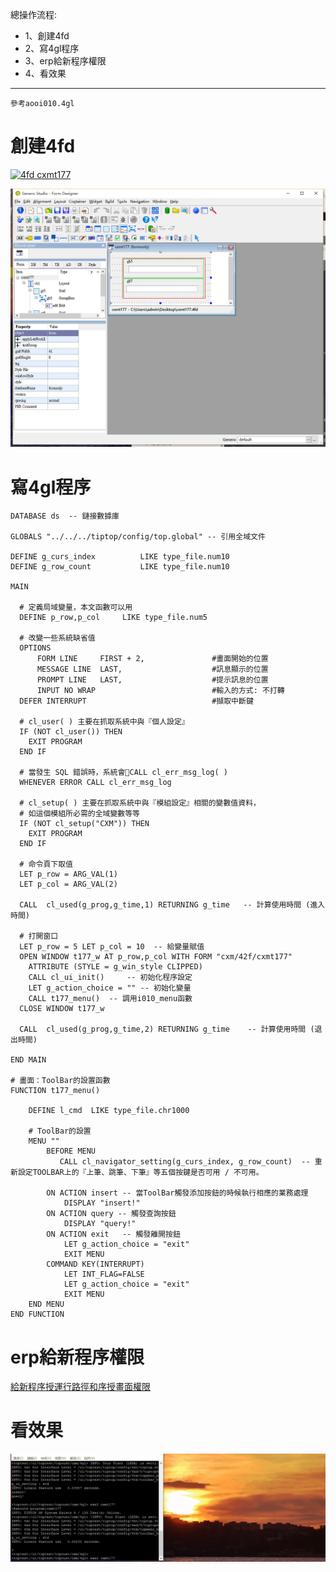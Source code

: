 總操作流程:
- 1、創建4fd
- 2、寫4gl程序
- 3、erp給新程序權限
- 4、看效果

***

`參考aooi010.4gl`

# 創建4fd

[![](https://img.shields.io/badge/4fd-cxmt177-green.svg "4fd cxmt177")](https://pan.baidu.com/s/1RNCfULYvCqS5QxzAGDeP-w)

![](image/4-1.png)

# 寫4gl程序

```
DATABASE ds  -- 鏈接數據庫

GLOBALS "../../../tiptop/config/top.global" -- 引用全域文件

DEFINE g_curs_index          LIKE type_file.num10
DEFINE g_row_count           LIKE type_file.num10

MAIN

  # 定義局域變量，本文函數可以用
  DEFINE p_row,p_col     LIKE type_file.num5

  # 改變一些系統缺省值
  OPTIONS
      FORM LINE     FIRST + 2,               #畫面開始的位置
      MESSAGE LINE  LAST,                    #訊息顯示的位置
      PROMPT LINE   LAST,                    #提示訊息的位置
      INPUT NO WRAP                          #輸入的方式: 不打轉
  DEFER INTERRUPT                            #擷取中斷鍵

  # cl_user( ) 主要在抓取系統中與『個人設定』
  IF (NOT cl_user()) THEN
    EXIT PROGRAM
  END IF

  # 當發生 SQL 錯誤時，系統會CALL cl_err_msg_log( )
  WHENEVER ERROR CALL cl_err_msg_log

  # cl_setup( ) 主要在抓取系統中與『模組設定』相關的變數值資料，
  # 如這個模組所必需的全域變數等等
  IF (NOT cl_setup("CXM")) THEN
    EXIT PROGRAM
  END IF

  # 命令頁下取值
  LET p_row = ARG_VAL(1)
  LET p_col = ARG_VAL(2)

  CALL  cl_used(g_prog,g_time,1) RETURNING g_time   -- 計算使用時間 (進入時間)

  # 打開窗口
  LET p_row = 5 LET p_col = 10  -- 給變量賦值
  OPEN WINDOW t177_w AT p_row,p_col WITH FORM "cxm/42f/cxmt177"
    ATTRIBUTE (STYLE = g_win_style CLIPPED)
    CALL cl_ui_init()     -- 初始化程序設定
    LET g_action_choice = "" -- 初始化變量
    CALL t177_menu()  -- 調用i010_menu函數
  CLOSE WINDOW t177_w

  CALL  cl_used(g_prog,g_time,2) RETURNING g_time    -- 計算使用時間 (退出時間)

END MAIN

# 畫面：ToolBar的設置函數
FUNCTION t177_menu()

    DEFINE l_cmd  LIKE type_file.chr1000

    # ToolBar的設置
    MENU ""
        BEFORE MENU
           CALL cl_navigator_setting(g_curs_index, g_row_count)  -- 重新設定TOOLBAR上的『上筆、跳筆、下筆』等五個按鍵是否可用 / 不可用。

        ON ACTION insert -- 當ToolBar觸發添加按鈕的時候執行相應的業務處理
            DISPLAY "insert!"
        ON ACTION query -- 觸發查詢按鈕
            DISPLAY "query!"
        ON ACTION exit   -- 觸發離開按鈕
            LET g_action_choice = "exit"
            EXIT MENU
        COMMAND KEY(INTERRUPT)
            LET INT_FLAG=FALSE
            LET g_action_choice = "exit"
            EXIT MENU
    END MENU
END FUNCTION
```

# erp給新程序權限

[給新程序授運行路徑和序授畫面權限](https://github.com/OurNotes/CCN/blob/master/6.%E5%90%8E%E5%8F%B0/4.Genero%20BDL/3.Genero%20BDL%E4%B9%8Btiptop%E5%BF%AB%E9%80%9F%E7%86%9F%E6%82%89/5-Genero%20BDL%E4%B9%8B%E5%8F%AA%E6%94%B9%E7%A8%8B%E5%BA%8F.md#tiptop-04)

# 看效果
![](image/4-2.gif)